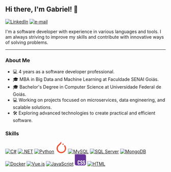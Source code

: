 ## Hi there, I'm Gabriel! 👋
[![LinkedIn](https://img.shields.io/badge/linkedIn-%230077B5.svg?&logo=linkedin&logoColor=white)](https://linkedin.com/in/gabriel-antonio-da-silva)
[![e-mail](https://img.shields.io/badge/email-EA4335?&logo=gmail&logoColor=white)](mailto:gabriel.gbss@gmail.com)

I'm a software developer with experience in various languages and tools. I am always striving to improve my skills and contribute with innovative ways of solving problems.

---

### About Me

- 💻 4 years as a software developer professional.
- 🎓 MBA in Big Data and Machine Learning at Faculdade SENAI Goiás.
- 🎓 Bachelor's Degree in Computer Science at Universidade Federal de Goiás.
- 💻 Working on projects focused on microservices, data engineering, and scalable solutions.
- 🛠️ Exploring advanced technologies to create practical and efficient software.


### Skills

<p align="left">
<a href="https://dotnet.microsoft.com/en-us/languages/csharp" target="_blank" rel="noreferrer"><img src="https://raw.githubusercontent.com/danielcranney/profileme-dev/refs/heads/main/public/icons/skills/csharp-colored.svg" width="36" height="36" alt="C#" /></a>
<a href="https://dotnet.microsoft.com/en-us/" target="_blank" rel="noreferrer"><img src="https://github.com/danielcranney/profileme-dev/blob/main/public/icons/skills/dot-net-colored.svg" width="36" height="36" alt=".NET" /></a>
<a href="https://www.python.org/" target="_blank" rel="noreferrer"><img src="https://raw.githubusercontent.com/danielcranney/readme-generator/main/public/icons/skills/python-colored.svg" width="36" height="36" alt="Python" /></a>
<a href="https://pytorch.org/" target="_blank" rel="noreferrer"><img src="https://github.com/danielcranney/profileme-dev/blob/main/public/icons/skills/pytorch-colored.svg" width="36" height="36" alt="PyTorch" /></a>
<a href="https://www.mysql.com/" target="_blank" rel="noreferrer"><img src="https://raw.githubusercontent.com/danielcranney/readme-generator/main/public/icons/skills/mysql-colored.svg" width="36" height="36" alt="MySQL" /></a>
<a href="https://www.microsoft.com/en-us/sql-server" target="_blank" rel="noreferrer"><img src="https://img.shields.io/badge/SQL%20Server-CC2927?style=for-the-badge&logo=microsoftsqlserver&logoColor=white" width="36" height="36" alt="SQL Server" /></a>
<a href="https://www.mongodb.com/" target="_blank" rel="noreferrer"><img src="https://raw.githubusercontent.com/danielcranney/profileme-dev/refs/heads/main/public/icons/skills/mongodb-colored.svg" width="36" height="36" alt="MongoDB" /></a>
<a href="https://www.docker.com/" target="_blank" rel="noreferrer"><img src="https://raw.githubusercontent.com/danielcranney/readme-generator/main/public/icons/skills/docker-colored.svg" width="36" height="36" alt="Docker" /></a>
<a href="https://vuejs.org/" target="_blank" rel="noreferrer"><img src="https://raw.githubusercontent.com/danielcranney/readme-generator/main/public/icons/skills/vuejs-colored.svg" width="36" height="36" alt="Vue.js" /></a>
<a href="https://developer.mozilla.org/en-US/docs/Web/JavaScript" target="_blank" rel="noreferrer"><img src="https://raw.githubusercontent.com/danielcranney/readme-generator/main/public/icons/skills/javascript-colored.svg" width="36" height="36" alt="JavaScript" /></a>
<a href="https://developer.mozilla.org/en-US/docs/Web/CSS" target="_blank" rel="noreferrer"><img src="https://github.com/danielcranney/profileme-dev/blob/main/public/icons/skills/css3-colored.svg" width="36" height="36" alt="CSS" /></a>
<a href="https://developer.mozilla.org/en-US/docs/Web/HTML" target="_blank" rel="noreferrer"><img src="https://github.com/danielcranney/profileme-dev/blob/main/public/icons/skills/html5-colored.svg" width="36" height="36" alt="HTML" /></a>
</p>
